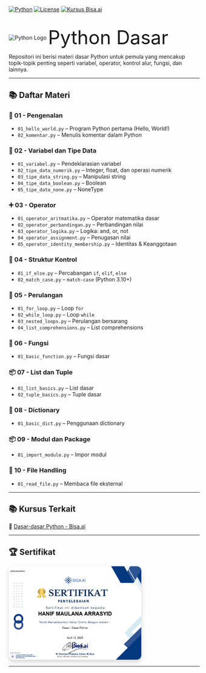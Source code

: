 [![Python](https://img.shields.io/badge/Made%20with-Python-blue?logo=python)](https://www.python.org/)
[![License](https://img.shields.io/badge/license-MIT-green.svg)](LICENSE)
[![Kursus Bisa.ai](https://img.shields.io/badge/Kursus-Bisa.ai-blueviolet)](https://bisa.ai/my_course/detail/1/128335)

# <div align="center">
  <img src="https://upload.wikimedia.org/wikipedia/commons/c/c3/Python-logo-notext.svg" alt="Python Logo" width="20" style="vertical-align: middle;"/>  <span style="font-size: 50px; vertical-align: middle; line-height: 1.1;">Python Dasar</span>
</div>

Repositori ini berisi materi dasar Python untuk pemula yang mencakup topik-topik penting seperti variabel, operator, kontrol alur, fungsi, dan lainnya.

---

## 📚 Daftar Materi

### 📌 01 - Pengenalan
- `01_hello_world.py` – Program Python pertama (Hello, World!)
- `02_komentar.py` – Menulis komentar dalam Python

### 🧮 02 - Variabel dan Tipe Data
- `01_variabel.py` – Pendeklarasian variabel
- `02_tipe_data_numerik.py` – Integer, float, dan operasi numerik
- `03_tipe_data_string.py` – Manipulasi string
- `04_tipe_data_boolean.py` – Boolean
- `05_tipe_data_none.py` – NoneType

### ➕ 03 - Operator
- `01_operator_aritmatika.py` – Operator matematika dasar
- `02_operator_perbandingan.py` – Perbandingan nilai
- `03_operator_logika.py` – Logika: and, or, not
- `04_operator_assignment.py` – Penugasan nilai
- `05_operator_identity_membership.py` – Identitas & Keanggotaan

### 🔁 04 - Struktur Kontrol
- `01_if_else.py` – Percabangan `if`, `elif`, `else`
- `02_match_case.py` – `match-case` (Python 3.10+)

### 🔂 05 - Perulangan
- `01_for_loop.py` – Loop `for`
- `02_while_loop.py` – Loop `while`
- `03_nested_loops.py` – Perulangan bersarang
- `04_list_comprehensions.py` – List comprehensions

### 🧠 06 - Fungsi
- `01_basic_function.py` – Fungsi dasar

### 📦 07 - List dan Tuple
- `01_list_basics.py` – List dasar
- `02_tuple_basics.py` – Tuple dasar

### 📘 08 - Dictionary
- `01_basic_dict.py` – Penggunaan dictionary

### 📦 09 - Modul dan Package
- `01_import_module.py` – Impor modul

### 📁 10 - File Handling
- `01_read_file.py` – Membaca file eksternal

---

## 📚 Kursus Terkait
📌 [Dasar-dasar Python - Bisa.ai](https://bisa.ai/my_course/detail/1/128335)

---

## 🏆 Sertifikat

<a href="Sertifikat/249_HANIF_MAULANA_ARRASYID.png" target="_blank">
  <img src="Sertifikat/249_HANIF_MAULANA_ARRASYID.png" alt="Sertifikat Dasar Python - Hanif Maulana Arrasyid" width="350" style="border-radius: 12px; box-shadow: 0 6px 12px rgba(0,0,0,0.15); transition: transform 0.3s ease;" onmouseover="this.style.transform='scale(1.02)'" onmouseout="this.style.transform='scale(1)'" />
</a>

---

